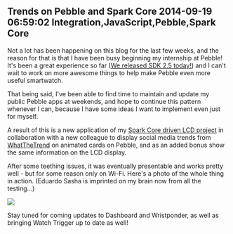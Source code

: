 Trends on Pebble and Spark Core
2014-09-19 06:59:02
Integration,JavaScript,Pebble,Spark Core
---

Not a lot has been happening on this blog for the last few weeks, and the reason for that is that I have been busy beginning my internship at Pebble! It's been a great experience so far (<a href="https://developer.getpebble.com/sdk/">We released SDK 2.5 today!</a>) and I can't wait to work on more awesome things to help make Pebble even more useful smartwatch.

That being said, I've been able to find time to maintain and update my public Pebble apps at weekends, and hope to continue this pattern whenever I can, because I have some ideas I want to implement even just for myself.

A result of this is a new application of my <a href="http://ninedof.wordpress.com/2014/05/04/configurable-spark-core-connected-lcd/">Spark Core driven LCD project</a> in collaboration with a new colleague to display social media trends from <a href="http://www.whatthetrend.com">WhatTheTrend</a> on animated cards on Pebble, and as an added bonus show the same information on the LCD display. 

After some teething issues, it was eventually presentable and works pretty well - but for some reason only on Wi-Fi. Here's a photo of the whole thing in action. (Eduardo Sasha is imprinted on my brain now from all the testing...)

![](/assets/import/media/2014/09/wpid-wp-1411109854910.jpeg)


Stay tuned for coming updates to Dashboard and Wristponder, as well as bringing Watch Trigger up to date as well!

